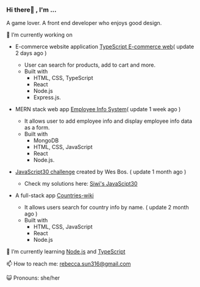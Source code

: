 ### Hi there👋 , I'm ...
  A game lover. 
  A front end developer who enjoys good design.
  
🔭 I’m currently working on
- E-commerce website application [TypeScript E-commerce web](https://github.com/Siwi0w0/TypeScript-E-commerce-web)( update 2 days ago )
  - User can search for products, add to cart and more.
  - Built with
    - HTML, CSS, TypeScript
    - React
    - Node.js
    - Express.js.

- MERN stack web app [Employee Info System](https://github.com/Siwi0w0/mern-stack-example)( update 1 week ago )
  - It allows user to add employee info and display employee info data as a form.
  - Built with
    - MongoDB
    - HTML, CSS, JavaScript
    - React
    - Node.js.

- [JavaScript30 challenge](https://javascript30.com/) created by Wes Bos. ( update 1 month ago )
  - Check my solutions here: [Siwi's JavaScipt30](https://github.com/Siwi0w0/JavaScript30)

- A full-stack app [Countries-wiki](https://github.com/Siwi0w0/countries-wiki)
  - It allows users search for country info by name. ( update 2 month ago )
  - Built with
    - HTML, CSS, JavaScript
    - React
    - Node.js

🌱 I’m currently learning [Node.js](https://nodejs.org/en/docs) and [TypeScript](typescript-tutorial)

📫 How to reach me: rebecca.sun316@gmail.com

😺 Pronouns: she/her
  
<!-- 👯 I’m looking to collaborate on ...
-!>


